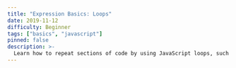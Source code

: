 ```yaml
---
title: "Expression Basics: Loops"
date: 2019-11-12
difficulty: Beginner
tags: ["basics", "javascript"]
pinned: false
description: >-
  Learn how to repeat sections of code by using JavaScript loops, such as `for` and `while`.
---
```


[MDN Referance]: https://developer.mozilla.org/en-US/docs/Learn/JavaScript/Building_blocks/Looping_code
